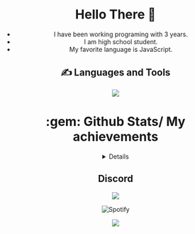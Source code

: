 <div align="center">
 <h1>Hello There 👋</h1> 

 - I have been working programing with 3 years.
 - I am high school student.
 - My favorite language is JavaScript.

</div>

<div align="center">
 <h2>✍ Languages and Tools</h2>
 <img src="https://skillicons.dev/icons?i=css,sass,html,ts,js,tailwindcss,mongodb,discord,redis,mysql,sqlite,git,cloudflare,github,nodejs,vscode,express,cpp,react,aws,vite" />
</div>

<div align="center">

<h1> :gem: Github Stats/ My achievements </h1>
<details>
<p align="center">
  <a href="https://github.com/wervlad">
    <img src="http://github-profile-summary-cards.vercel.app/api/cards/profile-details?username=iqojs&theme=transparent" />
  </a>
  <a href="https://github.com/wervlad">
    <img src="https://github-readme-streak-stats.herokuapp.com/?user=iqojs&hide_border=true&card_width=338&theme=transparent" />
  </a>
  <a href="https://github.com/wervlad">
    <img src="http://github-profile-summary-cards.vercel.app/api/cards/stats?username=iqojs&theme=transparent" />
  </a>
  <a href="https://github.com/iqojs">
    <img src="https://github-readme-stats.vercel.app/api/top-langs/?username=iqojs&hide_border=true&card_width=338&&theme=transparent"/>
  </a>
</p>
</details>

<div align="center">
<h2>Discord</h2>
 <a href="https://discord.com/users/1015845680067133480">
 <img src="https://lanyard-profile-readme.vercel.app/api/1015845680067133480"></a>
</div>

![Spotify](https://spotify-github-profile.vercel.app/api/view?uid=6a8e1uyfu9cxv6wwjn4r2w0h5&cover_image=true&theme=default&show_offline=false&background_color=121212&interchange=false)
 
 <p align="center">
  <a href="https://github.com/iqojs">
    <img src="https://komarev.com/ghpvc/?username=iqojs&color=blue&style=flat)" />
  </a>
</p>
